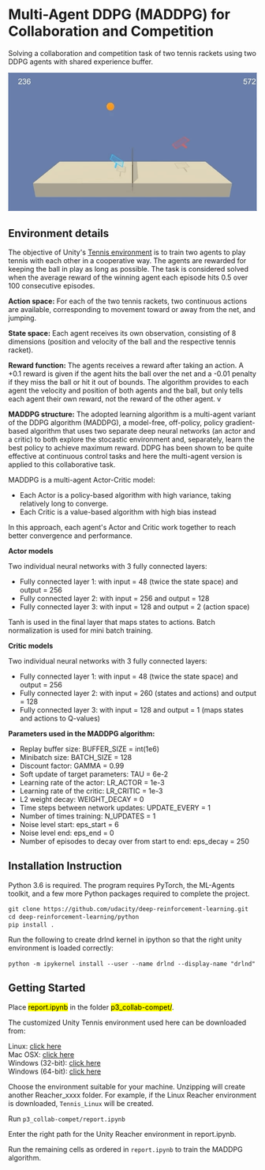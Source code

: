# Multi-Agent DDPG (MADDPG) for Collaboration and Competition

Solving a collaboration and competition task of two tennis rackets using two DDPG agents with shared experience buffer.

![](tennis_trained.gif)

## Environment details
The objective of Unity's [Tennis environment](https://github.com/Unity-Technologies/ml-agents/blob/master/docs/Learning-Environment-Examples.md#tennis) is to train two agents to play tennis with each other in a cooperative way. The agents are rewarded for keeping the ball in play as long as possible. The task is considered solved when the average reward of the winning agent each episode hits 0.5 over 100 consecutive episodes.

**Action space:** For each of the two tennis rackets, two continuous actions are available, corresponding to movement toward or away from the net, and jumping.

**State space:** Each agent receives its own observation, consisting of 8 dimensions (position and velocity of the ball and the respective tennis racket). 

**Reward function:** The agents receives a reward after taking an action. A +0.1 reward is given if the agent hits the ball over the net and a -0.01 penalty if they miss the ball or hit it out of bounds. The algorithm provides to each agent the velocity and position of both agents and the ball, but only tells each agent their own reward, not the reward of the other agent. v

**MADDPG structure:** The adopted learning algorithm is a multi-agent variant of the DDPG algorithm (MADDPG), a model-free, off-policy, policy gradient-based algorithm that uses two separate deep neural networks (an actor and a critic) to both explore the stocastic environment and, separately, learn the best policy to achieve maximum reward. DDPG has been shown to be quite effective at continuous control tasks and here the multi-agent version is applied to this collaborative task.

MADDPG is a multi-agent Actor-Critic model: 
* Each Actor is a policy-based algorithm with high variance, taking relatively long to converge.
* Each Critic is a value-based algorithm with high bias instead

In this approach, each agent's Actor and Critic work together to reach better convergence and performance.

**Actor models**

Two individual neural networks with 3 fully connected layers:
* Fully connected layer 1: with input = 48 (twice the state space) and output = 256
* Fully connected layer 2: with input = 256 and output = 128
* Fully connected layer 3: with input = 128 and output = 2 (action space)

Tanh is used in the final layer that maps states to actions. Batch normalization is used for mini batch training.

**Critic models**

Two individual neural networks with 3 fully connected layers:
* Fully connected layer 1: with input = 48 (twice the state space) and output = 256
* Fully connected layer 2: with input = 260 (states and actions) and output = 128
* Fully connected layer 3: with input = 128 and output = 1 (maps states and actions to Q-values)

**Parameters used in the MADDPG algorithm:**
* Replay buffer size: BUFFER_SIZE = int(1e6)
* Minibatch size: BATCH_SIZE = 128
* Discount factor: GAMMA = 0.99
* Soft update of target parameters: TAU = 6e-2
* Learning rate of the actor: LR_ACTOR = 1e-3
* Learning rate of the critic: LR_CRITIC = 1e-3
* L2 weight decay: WEIGHT_DECAY = 0
* Time steps between network updates: UPDATE_EVERY = 1
* Number of times training: N_UPDATES = 1
* Noise level start: eps_start = 6 
* Noise level end: eps_end = 0   
* Number of episodes to decay over from start to end: eps_decay = 250  


## Installation Instruction

Python 3.6 is required. The program requires PyTorch, the ML-Agents toolkit, and a few more Python packages required to complete the project.

```
git clone https://github.com/udacity/deep-reinforcement-learning.git  
cd deep-reinforcement-learning/python  
pip install .
```

Run the following to create drlnd kernel in ipython so that the right unity environment is loaded correctly:  


```python -m ipykernel install --user --name drlnd --display-name "drlnd"```

## Getting Started

Place <mark>report.ipynb</mark> in the folder <mark>p3_collab-compet/</mark>.

The customized Unity Tennis environment used here can be downloaded from: 

Linux: [click here](https://s3-us-west-1.amazonaws.com/udacity-drlnd/P3/Tennis/Tennis_Linux.zip)  
Mac OSX: [click here](https://s3-us-west-1.amazonaws.com/udacity-drlnd/P3/Tennis/Tennis.app.zip)  
Windows (32-bit): [click here](https://s3-us-west-1.amazonaws.com/udacity-drlnd/P3/Tennis/Tennis_Windows_x86.zip)  
Windows (64-bit): [click here](https://s3-us-west-1.amazonaws.com/udacity-drlnd/P3/Tennis/Tennis_Windows_x86_64.zip)  

Choose the environment suitable for your machine. Unzipping will create another Reacher_xxxx folder. For example, if the Linux Reacher environment is downloaded, ```Tennis_Linux``` will be created. 

Run ```p3_collab-compet/report.ipynb```

Enter the right path for the Unity Reacher environment in report.ipynb. 

Run the remaining cells as ordered in ```report.ipynb``` to train the MADDPG algorithm. 
